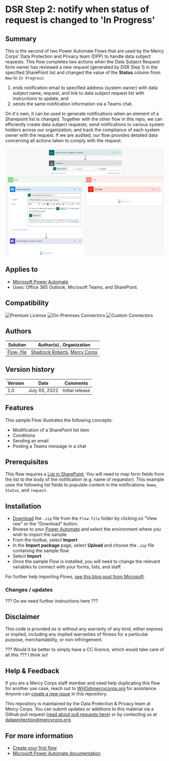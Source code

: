 # DSR Step 2: notify when status of request is changed to 'In Progress'

## Summary
This is the second of two Power Automate Flows that are used by the Mercy Corps' Data Protection and Privacy team (DPP) to handle data subject requests. This flow completes two actions when the Data Subject Request form owner has reviewed a new request (generated by DSR Step 1) in the specified SharePoint list and changed the value of the **Status** column from `New` to `In Progress`:
1. ends notification email to specified address (system owner) with data subject name, request, and link to data subject request list with instructions to update, and
2. sends the same notification information via a Teams chat.

On it's own, it can be used to generate notifications when an element of a Sharepoint list is changed. Together with the other flow in this repo, we can efficiently create data subject requests; send notifications to various system holders across our organization; and track the compliance of each system owner with the request. If we are audited, our flow provides detailed data concerning all actions taken to comply with the request.

![Screenshot of assets used](images/Flow2_notify_listitem_status_change.png)

## Applies to
* [Microsoft Power Automate](https://docs.microsoft.com/power-automate/)
* Uses: Office 365 Outlook, Microsoft Teams, and SharePoint.

## Compatibility
![Premium License](https://img.shields.io/badge/Premium%20License-Not%20Required-green.svg "Premium license not required")
![On-Premises Connectors](https://img.shields.io/badge/On--Premises%20Connectors-No-green.svg "Does not use on-premise connectors")
![Custom Connectors](https://img.shields.io/badge/Custom%20Connectors-Not%20Required-green.svg "Does not use custom connectors")
<!-- Check this -->

## Authors
Solution|Author(s) , Organization
--------|---------
[Flow-file](Flow-file/) | [Shadrock Roberts](https://github.com/Shadrock), [Mercy Corps](https://www.mercycorps.org/)

## Version history
Version|Date|Comments
-------|----|--------
1.0|July XX, 2022|Initial release
<!-- Update on Release -->

## Features
This sample Flow illustrates the following concepts:

* Modification of a SharePoint list item
* Conditions
* Sending an email
* Posting a Teams message in a chat

## Prerequisites
This flow requires a [List in SharePoint](https://support.microsoft.com/en-us/office/introduction-to-lists-0a1c3ace-def0-44af-b225-cfa8d92c52d7). You will need to map form fields from the list  to the body of the notification (e.g. name of requestor). This example uses the following list fields to populate content in the notifications: `Name`, `Status`, and `request`.

## Installation
* [Download](Flow-file/notification-listitem-changes-status_20220713213708.zip) the `.zip` file from the `Flow-file` folder by clicking on "View raw" or the "Download" button. <!-- Test download and import -->
* Browse to your [Power Automate](https://flow.microsoft.com/manage/environments) and select the environment where you wish to import the sample
* From the toolbar, select **Import**
* In the **Import package** page, select **Upload** and choose the `.zip` file containing the sample flow.
* Select **Import**
* Once the sample Flow is installed, you will need to change the relevant variables to connect with your forms, lists, and staff.

For further help importing Flows, [see this blog post from Microsoft](https://powerautomate.microsoft.com/en-us/blog/import-export-bap-packages/).

### Changes / updates
??? Do we need further instructions here ???

## Disclaimer
This code is provided *as is* without any warranty of any kind, either express or implied, including any implied warranties of fitness for a particular purpose, merchantability, or non-infringement.

??? Would it be better to simply have a CC licence, which would take care of all this ??? I think so!

## Help & Feedback

If you are a Mercy Corps staff member and need help duplicating this flow for another use case, reach out to WHO@mercycorps.org for assistance. <!-- add path when ready --> Anyone can [create a new issue](https://github.com/pnp/powerautomate-samples/issues/new?assignees=&labels=Needs%3A+Triage+%3Amag%3A%2Ctype%3Abug-suspected&template=bug-report.yml&sample=YOURSAMPLENAME&authors=@YOURGITHUBUSERNAME&title=YOURSAMPLENAME%20-%20) in this repository.

This repository is maintained by the Data Protection & Privacy team at Mercy Corps. You can submit updates or additions to this material via a Github pull request ([read about pull requests here](https://docs.github.com/en/pull-requests/collaborating-with-pull-requests/proposing-changes-to-your-work-with-pull-requests/about-pull-requests)) or by contacting us at dataprotection@mercycorp.org.

## For more information
- [Create your first flow](https://docs.microsoft.com/en-us/power-automate/getting-started#create-your-first-flow)
- [Microsoft Power Automate documentation](https://docs.microsoft.com/en-us/power-automate/)
